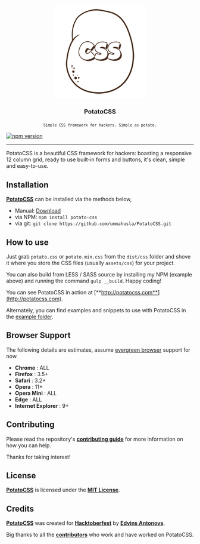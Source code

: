 <p align="center"><img src="logo.png" alt="PotatoCSS" /></p>
<h3 align="center">PotatoCSS</h3>
<p align="center"><small><code>Simple CSS framework for hackers. Simple as potato.</code></small></p>

[![npm version](https://badge.fury.io/js/potato-css.svg)](https://badge.fury.io/js/potato-css)

___

PotatoCSS is a beautiful CSS framework for hackers: boasting a responsive 12 column grid, ready to use built-in forms and buttons, it's clean, simple and easy-to-use.


## Installation

[**PotatoCSS**](http://potatocss.com/) can be installed via the methods below,

* Manual: [Download](https://github.com/ummahusla/PotatoCSS/archive/master.zip) 
* via NPM: `npm install potato-css`
* via git: `git clone https://github.com/ummahusla/PotatoCSS.git`

## How to use

Just grab `potato.css` or `potato.min.css` from the `dist/css` folder and shove it where you store the CSS files (usually `assets/css`) for your project.

You can also build from LESS / SASS source by installing my NPM (example above) and running the command `gulp __build`. Happy coding!

You can see PotatoCSS in action at [**http://potatocss.com**](http://potatocss.com).

Alternately, you can find examples and snippets to use with PotatoCSS in the [example folder](https://github.com/ummahusla/PotatoCSS/examples).

## Browser Support

The following details are estimates, assume [evergreen browser](http://stackoverflow.com/a/19060334) support for now.

* **Chrome**            : ALL
* **Firefox**           : 3.5+
* **Safari**            : 3.2+
* **Opera**             : 11+
* **Opera Mini**        : ALL
* **Edge**              : ALL
* **Internet Explorer** : 9+

## Contributing

Please read the repository's [**contributing guide**](CONTRIBUTING.md) for more information on how you can help.

Thanks for taking interest!

## License

[**PotatoCSS**](http://potatocss.com/) is licensed under the [**MIT License**](LICENSE.md).

## Credits

[**PotatoCSS**](https://github.com/PotatoCSS/PotatoCSS) was created for [**Hacktoberfest**](https://hacktoberfest.digitalocean.com/) by [**Edvins Antonovs**](https://twitter.com/edvinsantonovs).

Big thanks to all the [**contributors**](https://github.com/ummahusla/PotatoCSS/graphs/contributors) who work and have worked on PotatoCSS.
